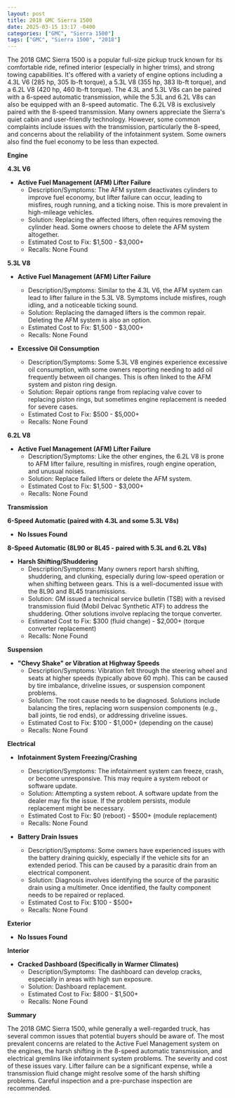 ```yaml
---
layout: post
title: 2018 GMC Sierra 1500
date: 2025-03-15 13:17 -0400
categories: ["GMC", "Sierra 1500"]
tags: ["GMC", "Sierra 1500", "2018"]
---
```

The 2018 GMC Sierra 1500 is a popular full-size pickup truck known for its comfortable ride, refined interior (especially in higher trims), and strong towing capabilities. It's offered with a variety of engine options including a 4.3L V6 (285 hp, 305 lb-ft torque), a 5.3L V8 (355 hp, 383 lb-ft torque), and a 6.2L V8 (420 hp, 460 lb-ft torque). The 4.3L and 5.3L V8s can be paired with a 6-speed automatic transmission, while the 5.3L and 6.2L V8s can also be equipped with an 8-speed automatic. The 6.2L V8 is exclusively paired with the 8-speed transmission. Many owners appreciate the Sierra's quiet cabin and user-friendly technology. However, some common complaints include issues with the transmission, particularly the 8-speed, and concerns about the reliability of the infotainment system. Some owners also find the fuel economy to be less than expected.

**Engine**

**4.3L V6**

*   **Active Fuel Management (AFM) Lifter Failure**
    *   Description/Symptoms: The AFM system deactivates cylinders to improve fuel economy, but lifter failure can occur, leading to misfires, rough running, and a ticking noise. This is more prevalent in high-mileage vehicles.
    *   Solution: Replacing the affected lifters, often requires removing the cylinder head. Some owners choose to delete the AFM system altogether.
    *   Estimated Cost to Fix: $1,500 - $3,000+
    *   Recalls: None Found

**5.3L V8**

*   **Active Fuel Management (AFM) Lifter Failure**
    *   Description/Symptoms: Similar to the 4.3L V6, the AFM system can lead to lifter failure in the 5.3L V8. Symptoms include misfires, rough idling, and a noticeable ticking sound.
    *   Solution: Replacing the damaged lifters is the common repair. Deleting the AFM system is also an option.
    *   Estimated Cost to Fix: $1,500 - $3,000+
    *   Recalls: None Found

*   **Excessive Oil Consumption**
    *   Description/Symptoms: Some 5.3L V8 engines experience excessive oil consumption, with some owners reporting needing to add oil frequently between oil changes. This is often linked to the AFM system and piston ring design.
    *   Solution: Repair options range from replacing valve cover to replacing piston rings, but sometimes engine replacement is needed for severe cases.
    *   Estimated Cost to Fix: $500 - $5,000+
    *   Recalls: None Found

**6.2L V8**

*   **Active Fuel Management (AFM) Lifter Failure**
    *   Description/Symptoms: Like the other engines, the 6.2L V8 is prone to AFM lifter failure, resulting in misfires, rough engine operation, and unusual noises.
    *   Solution: Replace failed lifters or delete the AFM system.
    *   Estimated Cost to Fix: $1,500 - $3,000+
    *   Recalls: None Found

**Transmission**

**6-Speed Automatic (paired with 4.3L and some 5.3L V8s)**

*   **No Issues Found**

**8-Speed Automatic (8L90 or 8L45 - paired with 5.3L and 6.2L V8s)**

*   **Harsh Shifting/Shuddering**
    *   Description/Symptoms: Many owners report harsh shifting, shuddering, and clunking, especially during low-speed operation or when shifting between gears. This is a well-documented issue with the 8L90 and 8L45 transmissions.
    *   Solution: GM issued a technical service bulletin (TSB) with a revised transmission fluid (Mobil Delvac Synthetic ATF) to address the shuddering. Other solutions involve replacing the torque converter.
    *   Estimated Cost to Fix: $300 (fluid change) - $2,000+ (torque converter replacement)
    *   Recalls: None Found

**Suspension**

*   **"Chevy Shake" or Vibration at Highway Speeds**
    *   Description/Symptoms: Vibration felt through the steering wheel and seats at higher speeds (typically above 60 mph). This can be caused by tire imbalance, driveline issues, or suspension component problems.
    *   Solution: The root cause needs to be diagnosed. Solutions include balancing the tires, replacing worn suspension components (e.g., ball joints, tie rod ends), or addressing driveline issues.
    *   Estimated Cost to Fix: $100 - $1,000+ (depending on the cause)
    *   Recalls: None Found

**Electrical**

*   **Infotainment System Freezing/Crashing**
    *   Description/Symptoms: The infotainment system can freeze, crash, or become unresponsive. This may require a system reboot or software update.
    *   Solution: Attempting a system reboot. A software update from the dealer may fix the issue. If the problem persists, module replacement might be necessary.
    *   Estimated Cost to Fix: $0 (reboot) - $500+ (module replacement)
    *   Recalls: None Found

*   **Battery Drain Issues**
    *   Description/Symptoms: Some owners have experienced issues with the battery draining quickly, especially if the vehicle sits for an extended period. This can be caused by a parasitic drain from an electrical component.
    *   Solution: Diagnosis involves identifying the source of the parasitic drain using a multimeter. Once identified, the faulty component needs to be repaired or replaced.
    *   Estimated Cost to Fix: $100 - $500+
    *   Recalls: None Found

**Exterior**

*   **No Issues Found**

**Interior**

*   **Cracked Dashboard (Specifically in Warmer Climates)**
    *   Description/Symptoms: The dashboard can develop cracks, especially in areas with high sun exposure.
    *   Solution: Dashboard replacement.
    *   Estimated Cost to Fix: $800 - $1,500+
    *   Recalls: None Found

**Summary**

The 2018 GMC Sierra 1500, while generally a well-regarded truck, has several common issues that potential buyers should be aware of. The most prevalent concerns are related to the Active Fuel Management system on the engines, the harsh shifting in the 8-speed automatic transmission, and electrical gremlins like infotainment system problems. The severity and cost of these issues vary. Lifter failure can be a significant expense, while a transmission fluid change might resolve some of the harsh shifting problems. Careful inspection and a pre-purchase inspection are recommended.

